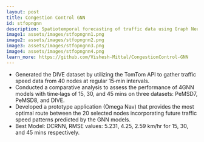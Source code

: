 ```yaml
---
layout: post
title: Congestion Control GNN
id: stfopngnn
description: Spatiotemporal forecasting of traffic data using Graph Neural Networks
image1: assets/images/stfopngnn1.png
image2: assets/images/stfopngnn2.png
image3: assets/images/stfopngnn3.png
image4: assets/images/stfopngnn4.png
learn_more: https://github.com/Vishesh-Mittal/CongestionControl-GNN
---
```


- Generated the DIVE dataset by utilizing the TomTom API to gather traffic speed data from 40 nodes at regular 15‑min intervals.
- Conducted a comparative analysis to assess the performance of 4GNN models with time‑lags of 15, 30, and 45 mins on three datasets: PeMSD7, PeMSD8, and DIVE.
- Developed a prototype application (Omega Nav) that provides the most optimal route between the 20 selected nodes incorporating future traffic speed patterns predicted by the GNN models.
- Best Model: DCRNN, RMSE values: 5.231, 4.25, 2.59 km/hr for 15, 30, and 45 mins respectively.